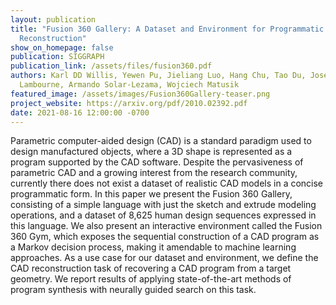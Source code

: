 ```yaml
---
layout: publication
title: "Fusion 360 Gallery: A Dataset and Environment for Programmatic CAD
  Reconstruction"
show_on_homepage: false
publication: SIGGRAPH
publication_link: /assets/files/fusion360.pdf
authors: Karl DD Willis, Yewen Pu, Jieliang Luo, Hang Chu, Tao Du, Joseph G
  Lambourne, Armando Solar-Lezama, Wojciech Matusik
featured_image: /assets/images/Fusion360Gallery-teaser.png
project_website: https://arxiv.org/pdf/2010.02392.pdf
date: 2021-08-16 12:00:00 -0700
---
```

Parametric computer-aided design (CAD) is a standard paradigm used to design manufactured objects, where a 3D shape is represented as a program supported by the CAD software. Despite the pervasiveness of parametric CAD and a growing interest from the research community, currently there does not exist a dataset of realistic CAD models in a concise programmatic form. In this paper we present the Fusion 360 Gallery, consisting of a simple language with just the sketch and extrude modeling operations, and a dataset of 8,625 human design sequences expressed in this language. We also present an interactive environment called the Fusion 360 Gym, which exposes the sequential construction of a CAD program as a Markov decision process, making it amendable to machine learning approaches. As a use case for our dataset and environment, we define the CAD reconstruction task of recovering a CAD program from a target geometry. We report results of applying state-of-the-art methods of program synthesis with neurally guided search on this task.